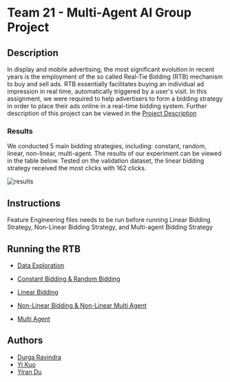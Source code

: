 # Team 21 - Multi-Agent AI Group Project

## Description

In display and mobile advertising, the most significant evolution in recent years is the employment of the so called Real-Tie Bidding (RTB) mechanism to buy and sell ads. RTB essentially facilitates buying an individual ad impression in real time, automatically triggered by a user's visit.
In this assignment, we were required to help advertisers to form a bidding strategy in order to place their ads online in a real-time bidding system. Further description of this project can be viewed in the [Project Description](https://github.com/joyyikuo/JYD-BACSAI-19/blob/master/assignment_description.pdf)

### Results

We conducted 5 main bidding strategies, including: constant, random, linear, non-linear, multi-agent. The results of our experiment can be viewed in the table below. Tested on the validation dataset, the linear bidding strategy received the most clicks with 162 clicks. 

![results](https://github.com/joyyikuo/JYD-BACSAI-19/blob/master/Images/results.PNG)

## Instructions

Feature Engineering files needs to be run before running Linear Bidding Strategy, Non-Linear Bidding Strategy, and Multi-agent Bidding Strategy


## Running the RTB

* [Data Exploration](https://github.com/joyyikuo/JYD-BACSAI-19/blob/master/Data_Exploration.ipynb)

* [Constant Bidding & Random Bidding](https://github.com/joyyikuo/JYD-BACSAI-19/tree/master/Constant%20Bidding)

* [Linear Bidding](https://github.com/joyyikuo/JYD-BACSAI-19/tree/master/Linear%20Bidding)

* [Non-Linear Bidding & Non-Linear Multi Agent](https://github.com/joyyikuo/JYD-BACSAI-19/tree/master/Non-Linear%20Bidding)

* [Multi Agent](https://github.com/joyyikuo/JYD-BACSAI-19/tree/master/Multi-Agent)



## Authors

* [Durga Ravindra](https://github.com/durgar2012) 
* [Yi Kuo](https://github.com/joyyikuo) 
* [Yiran Du](https://github.com/yirandu) 
